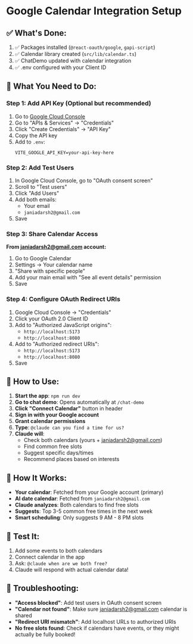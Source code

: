 # Google Calendar Integration Setup

## ✅ What's Done:
1. ✅ Packages installed (`@react-oauth/google`, `gapi-script`)
2. ✅ Calendar library created (`src/lib/calendar.ts`)
3. ✅ ChatDemo updated with calendar integration
4. ✅ .env configured with your Client ID

## 🔧 What You Need to Do:

### Step 1: Add API Key (Optional but recommended)
1. Go to [Google Cloud Console](https://console.cloud.google.com/)
2. Go to "APIs & Services" → "Credentials"
3. Click "Create Credentials" → "API Key"
4. Copy the API key
5. Add to `.env`:
   ```
   VITE_GOOGLE_API_KEY=your-api-key-here
   ```

### Step 2: Add Test Users
1. In Google Cloud Console, go to "OAuth consent screen"
2. Scroll to "Test users"
3. Click "Add Users"
4. Add both emails:
   - Your email
   - `janiadarsh2@gmail.com`
5. Save

### Step 3: Share Calendar Access
**From janiadarsh2@gmail.com account:**
1. Go to Google Calendar
2. Settings → Your calendar name
3. "Share with specific people"
4. Add your main email with "See all event details" permission
5. Save

### Step 4: Configure OAuth Redirect URIs
1. Google Cloud Console → "Credentials"
2. Click your OAuth 2.0 Client ID
3. Add to "Authorized JavaScript origins":
   - `http://localhost:5173`
   - `http://localhost:8080`
4. Add to "Authorized redirect URIs":
   - `http://localhost:5173`
   - `http://localhost:8080`
5. Save

## 🚀 How to Use:

1. **Start the app**: `npm run dev`
2. **Go to chat demo**: Opens automatically at `/chat-demo`
3. **Click "Connect Calendar"** button in header
4. **Sign in with your Google account**
5. **Grant calendar permissions**
6. **Type**: `@claude can you find a time for us?`
7. **Claude will**:
   - Check both calendars (yours + janiadarsh2@gmail.com)
   - Find common free slots
   - Suggest specific days/times
   - Recommend places based on interests

## 📅 How It Works:

- **Your calendar**: Fetched from your Google account (primary)
- **AI date calendar**: Fetched from `janiadarsh2@gmail.com`
- **Claude analyzes**: Both calendars to find free slots
- **Suggests**: Top 3-5 common free times in the next week
- **Smart scheduling**: Only suggests 9 AM - 8 PM slots

## 🧪 Test It:

1. Add some events to both calendars
2. Connect calendar in the app
3. Ask: `@claude when are we both free?`
4. Claude will respond with actual calendar data!

## 🐛 Troubleshooting:

- **"Access blocked"**: Add test users in OAuth consent screen
- **"Calendar not found"**: Make sure janiadarsh2@gmail.com calendar is shared
- **"Redirect URI mismatch"**: Add localhost URLs to authorized URIs
- **No free slots found**: Check if calendars have events, or they might actually be fully booked!
